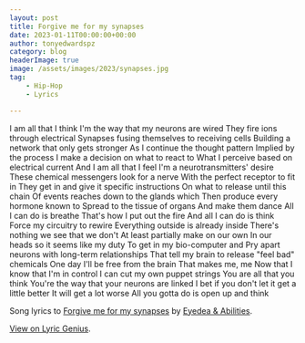 ```yaml
---
layout: post
title: Forgive me for my synapses
date: 2023-01-11T00:00:00+00:00
author: tonyedwardspz
category: blog
headerImage: true
image: /assets/images/2023/synapses.jpg
tag: 
    - Hip-Hop
    - Lyrics

---
```


I am all that I think
I'm the way that my neurons are wired
They fire ions through electrical
Synapses fusing themselves to receiving cells
Building a network that only gets stronger
As I continue the thought pattern
Implied by the process
I make a decision on what to react to
What I perceive based on electrical current
And I am all that I feel
I'm a neurotransmitters' desire
These chemical messengers look for a nerve
With the perfect receptor to fit in
They get in and give it specific instructions
On what to release until this chain
Of events reaches down to the glands which
Then produce every hormone known to
Spread to the tissue of organs
And make them dance
All I can do is breathe
That's how I put out the fire
And all I can do is think
Force my circuitry to rewire
Everything outside is already inside
There's nothing we see that we don't
At least partially make on our own
In our heads so it seems like my duty
To get in my bio-computer and
Pry apart neurons with long-term relationships
That tell my brain to release "feel bad" chemicals
One day I'll be free from the brain
That makes me, me
Now that I know that I'm in control
I can cut my own puppet strings
You are all that you think
You're the way that your neurons are linked
I bet if you don't let it get a little better
It will get a lot worse
All you gotta do is open up and think

Song lyrics to [Forgive me for my synapses](https://www.youtube.com/watch?v=qP2oVKL3ydQ) by [Eyedea & Abilities](https://en.wikipedia.org/wiki/Eyedea_%26_Abilities).

[View on Lyric Genius](https://genius.com/Eyedea-and-abilities-forgive-me-for-my-synapses-lyrics).
